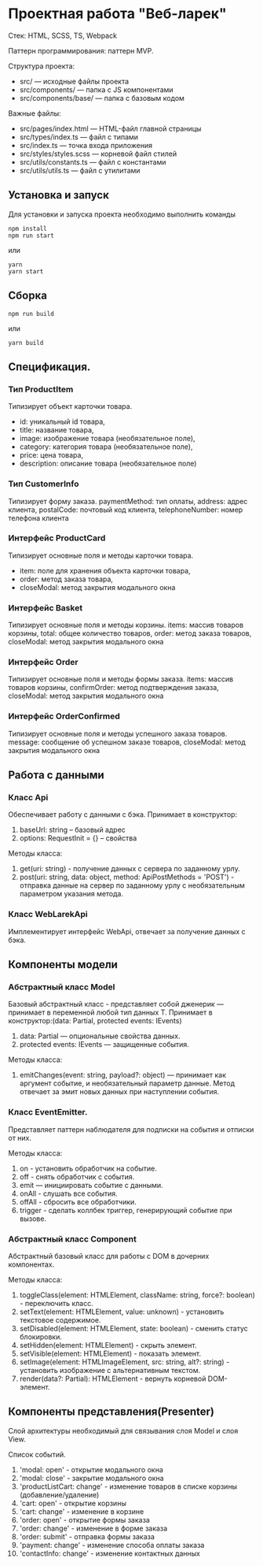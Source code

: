 # Проектная работа "Веб-ларек"

Стек: HTML, SCSS, TS, Webpack

Паттерн программирования: паттерн MVP.

Структура проекта:
- src/ — исходные файлы проекта
- src/components/ — папка с JS компонентами
- src/components/base/ — папка с базовым кодом

Важные файлы:
- src/pages/index.html — HTML-файл главной страницы
- src/types/index.ts — файл с типами
- src/index.ts — точка входа приложения
- src/styles/styles.scss — корневой файл стилей
- src/utils/constants.ts — файл с константами
- src/utils/utils.ts — файл с утилитами

## Установка и запуск
Для установки и запуска проекта необходимо выполнить команды

```
npm install
npm run start
```

или

```
yarn
yarn start
```
## Сборка

```
npm run build
```

или

```
yarn build
```

## Спецификация.

### Тип ProductItem
Типизирует объект карточки товара.
- id: уникальный id товара,
- title: название товара,
- image: изображение товара (необязательное поле),
- category: категория товара (необязательное поле),
- price: цена товара,
- description: описание товара (необязательное поле)

### Тип CustomerInfo
Типизирует форму заказа.
paymentMethod: тип оплаты,
address: адрес клиента,
postalCode: почтовый код клиента,
telephoneNumber: номер телефона клиента

### Интерфейс ProductCard
Типизирует основные поля и методы карточки товара.
- item: поле для хранения объекта карточки товара,
- order: метод заказа товара,
- closeModal: метод закрытия модального окна

### Интерфейс Basket
Типизирует основные поля и методы корзины.
items: массив товаров корзины,
total: общее количество товаров,
order: метод заказа товаров,
closeModal: метод закрытия модального окна

### Интерфейс Order
Типизирует основные поля и методы формы заказа.
items: массив товаров корзины,
confirmOrder: метод подтверждения заказа,
closeModal: метод закрытия модального окна

### Интерфейс OrderConfirmed
Типизирует основные поля и методы успешного заказа товаров.
message: сообщение об успешном заказе товаров,
closeModal: метод закрытия модального окна

## Работа с данными

### Класс Api
Обеспечивает работу с данными с бэка.
Принимает в конструктор:
1. baseUrl: string – базовый адрес
2. options: RequestInit = {} – свойства

Методы класса:
1. get(uri: string) - получение данных с сервера по заданному урлу.
2. post(uri: string, data: object, method: ApiPostMethods = 'POST') - отправка данные на сервер по заданному урлу с необязательным параметром указания метода.

### Класс WebLarekApi
Имплементирует интерфейс WebApi, отвечает за получение данных с бэка.

## Компоненты модели 

### Абстрактный класс Model<T>
Базовый абстрактный класс - представляет собой дженерик — принимает в переменной любой тип данных Т. Принимает в конструктор:(data: Partial<T>, protected events: IEvents)
1. data: Partial<T> — опциональные свойства данных.
2. protected events: IEvents — защищенные события.

Методы класса: 
1. emitChanges(event: string, payload?: object) — принимает как аргумент событие, и необязательный параметр данные. Метод отвечает за эмит новых данных при наступлении события.

### Класс EventEmitter.
Представляет паттерн наблюдателя для подписки на события и отписки от них.

Методы класса:
1. on - установить обработчик на событие.
2. off - снять обработчик с события.
3. emit — инициировать событие с данными.
4. onAll - слушать все события.
5. offAll - сбросить все обработчики.
6. trigger - сделать коллбек триггер, генерирующий событие при вызове.

### Абстрактный класс Component
Абстрактный базовый класс для работы с DOM в дочерних компонентах. 

Методы класса:
1. toggleClass(element: HTMLElement, className: string, force?: boolean) - переключить класс.
2. setText(element: HTMLElement, value: unknown) - установить текстовое содержимое.
3. setDisabled(element: HTMLElement, state: boolean) - сменить статус блокировки.
4. setHidden(element: HTMLElement) - скрыть элемент.
5. setVisible(element: HTMLElement) - показать элемент.
6. setImage(element: HTMLImageElement, src: string, alt?: string) - установить изображение с альтернативным текстом.
7. render(data?: Partial): HTMLElement - вернуть корневой DOM-элемент.


## Компоненты представления(Presenter)

Слой архитектуры необходимый для связывания слоя Model и слоя View.

Список событий.
1. 'modal: open' - открытие модального окна
2. 'modal: close' - закрытие модального окна
3. 'productListCart: change' - изменение товаров в списке корзины (добавление/удаление)
4. 'cart: open' - открытие корзины
5. 'cart: change' - изменение в корзине
6. 'order: open' - открытие формы заказа
7. 'order: change' - изменение в форме заказа
8. 'order: submit' - отправка формы заказа
9. 'payment: change' - изменение способа оплаты заказа
10. 'contactInfo: change' - изменение контактных данных







